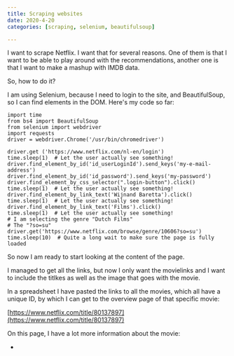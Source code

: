 ```yaml
---
title: Scraping websites
date: 2020-4-20
categories: [scraping, selenium, beautifulsoup]

---
```


I want to scrape Netflix. I want that for several reasons. One of them is that I want to be able to play around with the recommendations, another one is that I want to make a mashup with IMDB data.

So, how to do it?

I am using Selenium, because I need to login to the site, and BeautifulSoup, so I can find elements in the DOM.
Here's my code so far: 

    import time
    from bs4 import BeautifulSoup
    from selenium import webdriver
    import requests
    driver = webdriver.Chrome('/usr/bin/chromedriver')
    
    driver.get ('https://www.netflix.com/nl-en/login')
    time.sleep(1)  # Let the user actually see something!
    driver.find_element_by_id('id_userLoginId').send_keys('my-e-mail-address')
    driver.find_element_by_id('id_password').send_keys('my-password')
    driver.find_element_by_css_selector(".login-button").click()
    time.sleep(1)  # Let the user actually see something!
    driver.find_element_by_link_text('Wijnand Baretta').click()
    time.sleep(1)  # Let the user actually see something!
    driver.find_element_by_link_text('Films').click()
    time.sleep(1)  # Let the user actually see something!
    # I am selecting the genre "Dutch Films"
    # The "?so=su"  
    driver.get('https://www.netflix.com/browse/genre/10606?so=su')
    time.sleep(10)  # Quite a long wait to make sure the page is fully loaded

So now I am ready to start looking at the content of the page.

I managed to get all the links, but now I only want the movielinks and I want to include the titlkes as well as the image that goes with the movie.

In a spreadsheet I have pasted the links to all the movies, which all have a unique ID, by which I can get to the overview page of that specific movie:

[https://www.netflix.com/title/80137897](https://www.netflix.com/title/80137897)

On this page, I have a lot more information about the movie:

- 

<!--stackedit_data:
eyJoaXN0b3J5IjpbLTgyNTU3MDczNSwxNzY2NzAyMzcxLC0xMT
Q5NDU4MzUzLDQ1MTYzODkyNCwtMTE2Nzg0MTM2OV19
-->